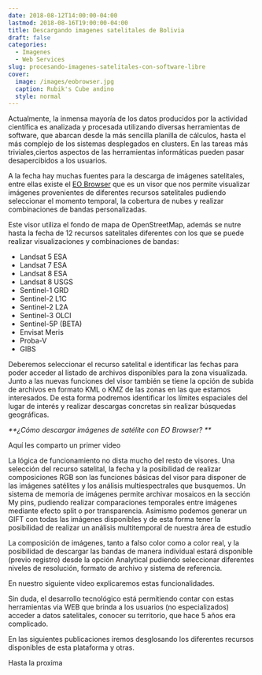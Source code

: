 ```yaml
---
date: 2018-08-12T14:00:00-04:00
lastmod: 2018-08-16T19:00:00-04:00
title: Descargando imagenes satelitales de Bolivia 
draft: false
categories:
  - Imagenes
  - Web Services
slug: procesando-imagenes-satelitales-con-software-libre
cover:
  image: /images/eobrowser.jpg
  caption: Rubik's Cube andino
  style: normal
---
```

Actualmente, la inmensa mayoría de los datos producidos por la actividad científica es analizada y procesada utilizando diversas herramientas de software, que abarcan desde la más sencilla planilla de cálculos, hasta el más complejo de los sistemas desplegados en clusters. En las tareas más triviales,ciertos aspectos de las herramientas informáticas pueden pasar desapercibidos a los usuarios.


A la fecha hay muchas fuentes para la descarga de imágenes satelitales, entre ellas existe el [EO Browser](https://apps.sentinel-hub.com/eo-browser/?lat=-4.83&lng=-71.41&zoom=5) que es un visor que nos permite visualizar imágenes provenientes de diferentes recursos satelitales  pudiendo seleccionar el momento temporal, la cobertura de nubes y realizar combinaciones de bandas personalizadas.

Este visor utiliza el fondo de mapa de  OpenStreetMap, además se nutre hasta la fecha de 12 recursos satelitales diferentes con los que se puede realizar visualizaciones y combinaciones de bandas:

  - Landsat 5 ESA
  - Landsat 7 ESA
  - Landsat 8 ESA
  - Landsat 8 USGS
  - Sentinel-1 GRD
  - Sentinel-2 L1C
  - Sentinel-2 L2A
  - Sentinel-3 OLCI
  - Sentinel-5P (BETA)
  - Envisat Meris
  - Proba-V
  - GIBS

Deberemos seleccionar el recurso satelital e identificar las fechas para poder acceder al listado de archivos disponibles para la zona visualizada. Junto a las nuevas funciones del visor también se tiene  la opción de subida de archivos en formato KML o KMZ de las zonas en las que estamos interesados. De esta forma podremos identificar los límites espaciales del lugar de interés y realizar descargas concretas sin realizar búsquedas geográficas.</div>

_**¿Cómo descargar  imágenes de satélite con EO Browser? **_

Aquí les comparto un primer video


La lógica de funcionamiento no dista mucho del resto de visores. Una selección del recurso satelital, la fecha y la posibilidad de realizar composiciones RGB son las funciones básicas del visor para disponer de las imágenes satélites y los análisis multiespectrales que busquemos. Un sistema de memoria de imágenes permite archivar mosaicos en la sección My pins, pudiendo realizar comparaciones temporales entre imágenes mediante efecto split o por transparencia. Asimismo podemos generar un GIFT con todas las imágenes disponibles y de esta forma tener la posibilidad de realizar un análisis multitemporal de nuestra área de estudio 

La composición de imágenes, tanto a falso color como a color real, y la posibilidad de descargar las bandas de manera individual estará disponible (previo registro) desde la opción Analytical pudiendo seleccionar diferentes niveles de resolución, formato de archivo y sistema de referencia.

En nuestro siguiente video explicaremos estas funcionalidades.

Sin duda, el desarrollo tecnológico está permitiendo contar con estas herramientas via WEB que brinda a los usuarios (no especializados) acceder a datos satelitales, conocer su territorio, que hace 5 años era complicado. 

En las siguientes publicaciones iremos desglosando los diferentes recursos disponibles de esta plataforma y otras.

Hasta la proxima

